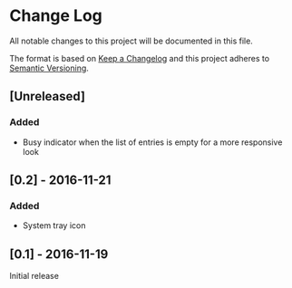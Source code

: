 # Change Log

All notable changes to this project will be documented in this file.

The format is based on [Keep a Changelog](http://keepachangelog.com/) 
and this project adheres to [Semantic Versioning](http://semver.org/).

## [Unreleased]
### Added
- Busy indicator when the list of entries is empty for a more responsive look

## [0.2] - 2016-11-21
### Added
- System tray icon

## [0.1] - 2016-11-19
Initial release
